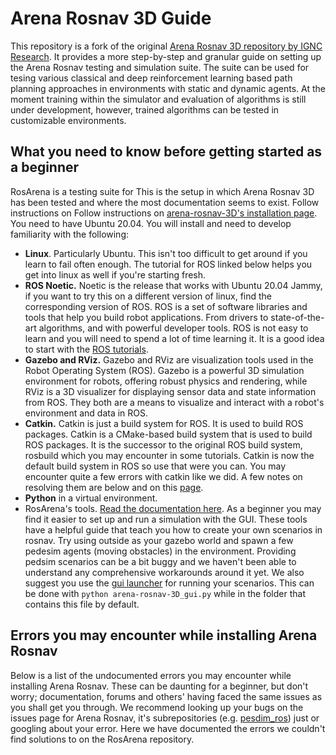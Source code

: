 # Arena Rosnav 3D Guide
This repository is a fork of the original [Arena Rosnav 3D repository by IGNC Research](https://github.com/ignc-research/arena-rosnav-3D). It provides a more step-by-step and granular guide on setting up the Arena Rosnav testing and simulation suite. The suite can be used for tesing various classical and deep reinforcement learning based path planning approaches in environments with static and dynamic agents. At the moment training within the simulator and evaluation of algorithms is still under development, however, trained algorithms can be tested in customizable environments. 

## What you need to know before getting started as a beginner
RosArena is a testing suite for 
This is the setup in which Arena Rosnav 3D has been tested and where the most documentation seems to exist. 
Follow instructions on Follow instructions on [arena-rosnav-3D's installation page](https://github.com/ZainAU/arena-rosnav-3D-walkthrough/blob/main/docs/Installation.md). You need to have Ubuntu 20.04. You will install and need to develop familiarity with the following:
* **Linux**. Particularly Ubuntu. This isn't too difficult to get around if you learn to fail often enough. The tutorial for ROS linked below helps you get into linux as well if you're starting fresh.
* **ROS Noetic.** Noetic is the release that works with Ubuntu 20.04 Jammy, if you want to try this on a different version of linux, find the corresponding version of ROS. ROS is a set of software libraries and tools that help you build robot applications. From drivers to state-of-the-art algorithms, and with powerful developer tools. ROS is not easy to learn and you will need to spend a lot of time learning it. It is a good idea to start with the [ROS tutorials](https://www.youtube.com/playlist?list=PLlqdnFs9xNwql5KET7v7zyl393y10qxtw).
* **Gazebo and RViz.** Gazebo and RViz are visualization tools used in the Robot Operating System (ROS). Gazebo is a powerful 3D simulation environment for robots, offering robust physics and rendering, while RViz is a 3D visualizer for displaying sensor data and state information from ROS. They both are a means to visualize and interact with a robot's environment and data in ROS.
* **Catkin.** Catkin is just a build system for ROS. It is used to build ROS packages. Catkin is a CMake-based build system that is used to build ROS packages. It is the successor to the original ROS build system, rosbuild which you may encounter in some tutorials. Catkin is now the default build system in ROS so use that were you can. You may encounter quite a few errors with catkin like we did. A few notes on resolving them are below and on this [page](remindmetoinsertLink).
* **Python** in a virtual environment. 
* RosArena's tools. [Read the documentation here](https://github.com/Jacenty00/arena-tools). As a beginner you may find it easier to set up and run a simulation with the GUI. These tools have a helpful guide that teach you how to create your own scenarios in rosnav. Try using outside as your gazebo world and spawn a few pedesim agents (moving obstacles) in the environment. Providing pedsim scenarios can be a bit buggy and we haven't been able to understand any comprehensive workarounds around it yet. We also suggest you use the [gui launcher](https://github.com/ZainAU/arena-rosnav-3D-walkthrough/blob/main/arena-rosnav-3D_gui.py) for running your scenarios. This can be done with `python arena-rosnav-3D_gui.py` while in the folder that contains this file by default.


## Errors you may encounter while installing Arena Rosnav
Below is a list of the undocumented errors you may encounter while installing Arena Rosnav. These can be daunting for a beginner, but don't worry; documentation, forums and others' having faced the same issues as you shall get you through. We recommend looking up your bugs on the issues page for Arena Rosnav, it's subrepositories (e.g. [pesdim_ros](https://github.com/srl-freiburg/pedsim_ros)) just or googling about your error. Here we have documented the errors we couldn't find solutions to on the RosArena repository.

